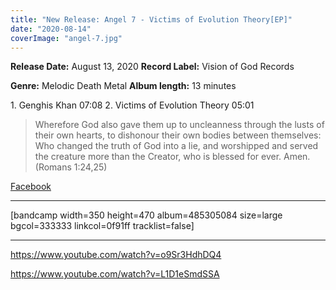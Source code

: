 ```yaml
---
title: "New Release: Angel 7 - Victims of Evolution Theory[EP]"
date: "2020-08-14"
coverImage: "angel-7.jpg"
---
```


**Release Date:** August 13, 2020 **Record Label:** Vision of God Records

**Genre:** Melodic Death Metal **Album length:** 13 minutes

1\. Genghis Khan 07:08 2. Victims of Evolution Theory 05:01

> Wherefore God also gave them up to uncleanness through the lusts of their own hearts, to dishonour their own bodies between themselves: Who changed the truth of God into a lie, and worshipped and served the creature more than the Creator, who is blessed for ever. Amen. (Romans 1:24,25)

[Facebook](https://www.facebook.com/Angel7Ukraine)

* * *

\[bandcamp width=350 height=470 album=485305084 size=large bgcol=333333 linkcol=0f91ff tracklist=false\]

* * *

https://www.youtube.com/watch?v=o9Sr3HdhDQ4

https://www.youtube.com/watch?v=L1D1eSmdSSA
